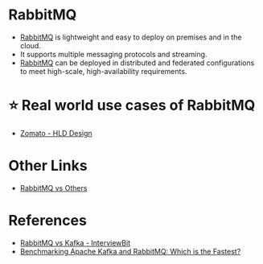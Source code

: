 # RabbitMQ
- [RabbitMQ](https://www.rabbitmq.com/) is lightweight and easy to deploy on premises and in the cloud. 
- It supports multiple messaging protocols and streaming. 
- [RabbitMQ](https://www.rabbitmq.com/) can be deployed in distributed and federated configurations to meet high-scale, high-availability requirements.

# :star: Real world use cases of RabbitMQ
- [Zomato - HLD Design](../0_HLDUseCasesProblems/FoodOrderingZomatoSwiggy/Readme.md)

# Other Links
- [RabbitMQ vs Others](KafkaVsRabbitMQVsSQSVsSNS.md)

# References
- [RabbitMQ vs Kafka - InterviewBit](https://www.interviewbit.com/blog/rabbitmq-vs-kafka/)
- [Benchmarking Apache Kafka and RabbitMQ: Which is the Fastest?](https://www.confluent.io/blog/kafka-fastest-messaging-system/)
